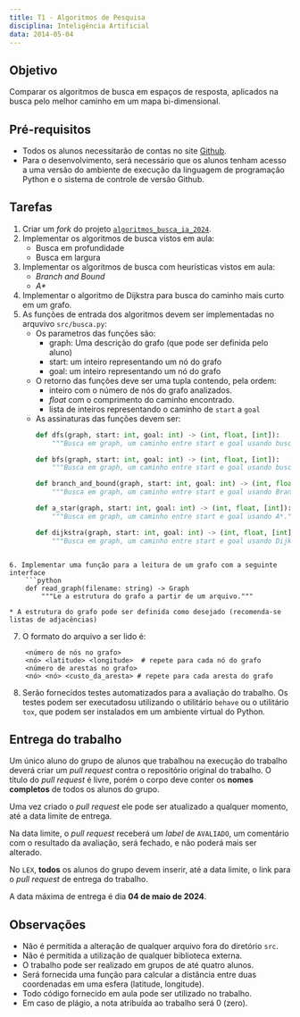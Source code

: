 ```yaml
---
title: T1 - Algoritmos de Pesquisa
disciplina: Inteligência Artificial
data: 2014-05-04
---
```


## Objetivo

Comparar os algoritmos de busca em espaços de resposta, aplicados na busca pelo melhor caminho em um mapa bi-dimensional.

## Pré-requisitos

* Todos os alunos necessitarão de contas no site [Github](https://github.com).
* Para o desenvolvimento, será necessário que os alunos tenham acesso a uma versão do ambiente de execução da linguagem de programação Python e o sistema de controle de versão Github.

## Tarefas

1. Criar um _fork_ do projeto [`algoritmos_busca_ia_2024`](https://github.com/exercicios-programacao/algoritmos_busca_ia_2024).
2. Implementar os algoritmos de busca vistos em aula:
    * Busca em profundidade
    * Busca em largura
3. Implementar os algoritmos de busca com heurísticas vistos em aula:
    * _Branch and Bound_
    * _A\*_
4. Implementar o algoritmo de Dijkstra para busca do caminho mais curto em um grafo.
5. As funções de entrada dos algoritmos devem ser implementadas no arquvivo `src/busca.py`:
    * Os parametros das funções são:
        * graph: Uma descrição do grafo (que pode ser definida pelo aluno)
        * start: um inteiro representando um nó do grafo
        * goal: um inteiro representando um nó do grafo
    * O retorno das funções deve ser uma tupla contendo, pela ordem:
        * inteiro com o número de nós do grafo analizados.
        * _float_ com o comprimento do caminho encontrado.
        * lista de inteiros representando o caminho de `start` a `goal`
    * As assinaturas das funções devem ser:
        ```python
        def dfs(graph, start: int, goal: int) -> (int, float, [int]):
            """Busca em graph, um caminho entre start e goal usando busca em profundidade."""

        def bfs(graph, start: int, goal: int) -> (int, float, [int]):
            """Busca em graph, um caminho entre start e goal usando busca em largura."""

        def branch_and_bound(graph, start: int, goal: int) -> (int, float, [int]):
            """Busca em graph, um caminho entre start e goal usando Branch and Bound."""

        def a_star(graph, start: int, goal: int) -> (int, float, [int]):
            """Busca em graph, um caminho entre start e goal usando A*."""

        def dijkstra(graph, start: int, goal: int) -> (int, float, [int]):
            """Busca em graph, um caminho entre start e goal usando Dijkstra."""
```

6. Implementar uma função para a leitura de um grafo com a seguinte interface
    ```python
    def read_graph(filename: string) -> Graph
        """Le a estrutura do grafo a partir de um arquivo."""
```
    * A estrutura do grafo pode ser definida como desejado (recomenda-se listas de adjacências)
7. O formato do arquivo a ser lido é: 
```
    <número de nós no grafo>
    <nó> <latitude> <longitude>  # repete para cada nó do grafo
    <número de arestas no grafo>
    <nó> <nó> <custo_da_aresta> # repete para cada aresta do grafo
```

8. Serão fornecidos testes automatizados para a avaliação do trabalho. Os testes podem ser executadosu utilizando o utilitário `behave` ou o utilitário `tox`, que podem ser instalados em um ambiente virtual do Python.

## Entrega do trabalho

Um único aluno do grupo de alunos que trabalhou na execução do trabalho deverá criar um _pull request_ contra o repositório original do trabalho. O título do _pull request_ é livre, porém o corpo deve conter os **nomes completos** de todos os alunos do grupo.

Uma vez criado o _pull request_ ele pode ser atualizado a qualquer momento, até a data limite de entrega.

Na data limite, o _pull request_ receberá um _label_ de `AVALIADO`, um comentário com o resultado da avaliação, será fechado, e não poderá mais ser alterado.

No `LEX`, **todos** os alunos do grupo devem inserir, até a data limite, o link para o _pull request_ de entrega do trabalho.

A data máxima de entrega é dia **04 de maio de 2024**.

## Observações

* Não é permitida a alteração de qualquer arquivo fora do diretório `src`.
* Não é permitida a utilização de qualquer biblioteca externa.
* O trabalho pode ser realizado em grupos de até quatro alunos.
* Será fornecida uma função para calcular a distância entre duas coordenadas em uma esfera (latitude, longitude).
* Todo código fornecido em aula pode ser utilizado no trabalho.
* Em caso de plágio, a nota atribuída ao trabalho será 0 (zero).
